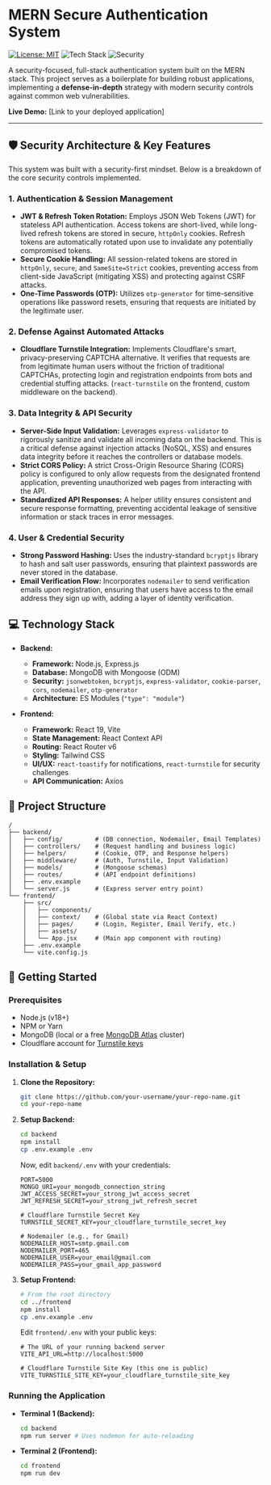 # MERN Secure Authentication System

[![License: MIT](https://img.shields.io/badge/License-MIT-yellow.svg)](https://opensource.org/licenses/MIT)
![Tech Stack](https://img.shields.io/badge/Tech-MERN%20Stack-2ea44f)
![Security](https://img.shields.io/badge/Security-Hardened-red)

A security-focused, full-stack authentication system built on the MERN stack. This project serves as a boilerplate for building robust applications, implementing a **defense-in-depth** strategy with modern security controls against common web vulnerabilities.

**Live Demo:** [Link to your deployed application]

---

## 🛡️ Security Architecture & Key Features

This system was built with a security-first mindset. Below is a breakdown of the core security controls implemented.

### 1. Authentication & Session Management
-   **JWT & Refresh Token Rotation:** Employs JSON Web Tokens (JWT) for stateless API authentication. Access tokens are short-lived, while long-lived refresh tokens are stored in secure, `httpOnly` cookies. Refresh tokens are automatically rotated upon use to invalidate any potentially compromised tokens.
-   **Secure Cookie Handling:** All session-related tokens are stored in `httpOnly`, `secure`, and `SameSite=Strict` cookies, preventing access from client-side JavaScript (mitigating XSS) and protecting against CSRF attacks.
-   **One-Time Passwords (OTP):** Utilizes `otp-generator` for time-sensitive operations like password resets, ensuring that requests are initiated by the legitimate user.

### 2. Defense Against Automated Attacks
-   **Cloudflare Turnstile Integration:** Implements Cloudflare's smart, privacy-preserving CAPTCHA alternative. It verifies that requests are from legitimate human users without the friction of traditional CAPTCHAs, protecting login and registration endpoints from bots and credential stuffing attacks. (`react-turnstile` on the frontend, custom middleware on the backend).

### 3. Data Integrity & API Security
-   **Server-Side Input Validation:** Leverages `express-validator` to rigorously sanitize and validate all incoming data on the backend. This is a critical defense against injection attacks (NoSQL, XSS) and ensures data integrity before it reaches the controllers or database models.
-   **Strict CORS Policy:** A strict Cross-Origin Resource Sharing (CORS) policy is configured to only allow requests from the designated frontend application, preventing unauthorized web pages from interacting with the API.
-   **Standardized API Responses:** A helper utility ensures consistent and secure response formatting, preventing accidental leakage of sensitive information or stack traces in error messages.

### 4. User & Credential Security
-   **Strong Password Hashing:** Uses the industry-standard `bcryptjs` library to hash and salt user passwords, ensuring that plaintext passwords are never stored in the database.
-   **Email Verification Flow:** Incorporates `nodemailer` to send verification emails upon registration, ensuring that users have access to the email address they sign up with, adding a layer of identity verification.

## 💻 Technology Stack

-   **Backend:**
    -   **Framework:** Node.js, Express.js
    -   **Database:** MongoDB with Mongoose (ODM)
    -   **Security:** `jsonwebtoken`, `bcryptjs`, `express-validator`, `cookie-parser`, `cors`, `nodemailer`, `otp-generator`
    -   **Architecture:** ES Modules (`"type": "module"`)

-   **Frontend:**
    -   **Framework:** React 19, Vite
    -   **State Management:** React Context API
    -   **Routing:** React Router v6
    -   **Styling:** Tailwind CSS
    -   **UI/UX:** `react-toastify` for notifications, `react-turnstile` for security challenges
    -   **API Communication:** Axios

## 📂 Project Structure

```
/
├── backend/
│   ├── config/         # (DB connection, Nodemailer, Email Templates)
│   ├── controllers/    # (Request handling and business logic)
│   ├── helpers/        # (Cookie, OTP, and Response helpers)
│   ├── middleware/     # (Auth, Turnstile, Input Validation)
│   ├── models/         # (Mongoose schemas)
│   ├── routes/         # (API endpoint definitions)
│   ├── .env.example
│   └── server.js       # (Express server entry point)
└── frontend/
    ├── src/
    │   ├── components/
    │   ├── context/    # (Global state via React Context)
    │   ├── pages/      # (Login, Register, Email Verify, etc.)
    │   ├── assets/
    │   └── App.jsx     # (Main app component with routing)
    ├── .env.example
    └── vite.config.js
```

## 🚀 Getting Started

### Prerequisites
-   Node.js (v18+)
-   NPM or Yarn
-   MongoDB (local or a free [MongoDB Atlas](https://www.mongodb.com/cloud/atlas) cluster)
-   Cloudflare account for [Turnstile keys](https://dash.cloudflare.com/?to=/:account/turnstile)

### Installation & Setup

1.  **Clone the Repository:**
    ```bash
    git clone https://github.com/your-username/your-repo-name.git
    cd your-repo-name
    ```

2.  **Setup Backend:**
    ```bash
    cd backend
    npm install
    cp .env.example .env
    ```
    Now, edit `backend/.env` with your credentials:
    ```env
    PORT=5000
    MONGO_URI=your_mongodb_connection_string
    JWT_ACCESS_SECRET=your_strong_jwt_access_secret
    JWT_REFRESH_SECRET=your_strong_jwt_refresh_secret

    # Cloudflare Turnstile Secret Key
    TURNSTILE_SECRET_KEY=your_cloudflare_turnstile_secret_key

    # Nodemailer (e.g., for Gmail)
    NODEMAILER_HOST=smtp.gmail.com
    NODEMAILER_PORT=465
    NODEMAILER_USER=your_email@gmail.com
    NODEMAILER_PASS=your_gmail_app_password
    ```

3.  **Setup Frontend:**
    ```bash
    # From the root directory
    cd ../frontend
    npm install
    cp .env.example .env
    ```
    Edit `frontend/.env` with your public keys:
    ```env
    # The URL of your running backend server
    VITE_API_URL=http://localhost:5000

    # Cloudflare Turnstile Site Key (this one is public)
    VITE_TURNSTILE_SITE_KEY=your_cloudflare_turnstile_site_key
    ```

### Running the Application

-   **Terminal 1 (Backend):**
    ```bash
    cd backend
    npm run server # Uses nodemon for auto-reloading
    ```

-   **Terminal 2 (Frontend):**
    ```bash
    cd frontend
    npm run dev
    ```